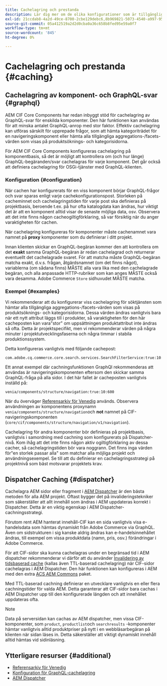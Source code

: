 ```yaml
---
title: Cachelagring och prestanda
description: Lär dig mer om de olika konfigurationer som är tillgängliga för att aktivera GraphQL och innehållscachning för att optimera prestanda för implementeringen av din e-handel.
exl-id: 21ccdab8-4a2d-49ce-8700-2cbe129debc6,8b969821-5073-4540-a997-95c74a11e4f0
source-git-commit: 05a412519a2d2d0cba0a36c658b8fed95e59a0f7
workflow-type: tm+mt
source-wordcount: '845'
ht-degree: 0%

---
```


# Cachelagring och prestanda {#caching}

## Cachelagring av komponent- och GraphQL-svar {#graphql}

AEM CIF Core Components har redan inbyggt stöd för cachelagring av GraphQL-svar för enskilda komponenter. Den här funktionen kan användas för att minska antalet GraphQL-anrop med stor faktor. Effektiv cachelagring kan utföras särskilt för upprepade frågor, som att hämta kategoriträdet för en navigeringskomponent eller hämta alla tillgängliga aggregations-/facets-värden som visas på produktsöknings- och kategorisidorna.

För AEM CIF Core Components konfigureras cachelagring på komponentbasis, så det är möjligt att kontrollera om (och hur länge) GraphQL-begäranden/svar cachelagras för varje komponent. Det går också att definiera cachelagring för OSGi-tjänster med GraphQL-klienten.

### Konfiguration {#configuration}

När cachen har konfigurerats för en viss komponent börjar GraphQL-frågor och svar sparas enligt varje cachekonfigurationspost. Storleken på cacheminnet och cachelagringstiden för varje post ska definieras på projektbasis, beroende t.ex. på hur ofta katalogdata kan ändras, hur viktigt det är att en komponent alltid visar de senaste möjliga data, osv. Observera att det inte finns någon cacheogiltigförklaring, så var försiktig när du anger varaktigheten för cachen.

När cachelagring konfigureras för komponenter måste cachenamnet vara namnet på **proxy** komponenter som du definierar i ditt projekt.

Innan klienten skickar en GraphQL-begäran kommer den att kontrollera om det **exakt** samma GraphQL-begäran är redan cachelagrad och returnerar eventuellt det cachelagrade svaret. För att matcha måste GraphQL-begäran matcha exakt, d.v.s. frågan, åtgärdsnamnet (om det finns något), variablerna (om sådana finns) MÅSTE alla vara lika med den cachelagrade begäran, och alla anpassade HTTP-rubriker som kan anges MÅSTE också vara desamma. Adobe Commerce `Store` sidhuvudet MÅSTE matcha.

### Exempel {#examples}

Vi rekommenderar att du konfigurerar viss cachelagring för söktjänsten som hämtar alla tillgängliga aggregations-/facets-värden som visas på produktsöknings- och kategorisidorna. Dessa värden ändras vanligtvis bara när ett nytt attribut läggs till i produkter, så varaktigheten för den här cacheposten kan vara&quot;stor&quot; om uppsättningen produktattribut inte ändras så ofta. Detta är projektspecifikt, men vi rekommenderar värden på några minuter i projektutvecklingsfaserna och några timmar i stabila produktionssystem.

Detta konfigureras vanligtvis med följande cachepost:

```
com.adobe.cq.commerce.core.search.services.SearchFilterService:true:10:3600
```

Ett annat exempel där cachningsfunktionen GraphQl rekommenderas att användas är navigeringskomponenten eftersom den skickar samma GraphQL-fråga på alla sidor. I det här fallet är cacheposten vanligtvis inställd på:

```
venia/components/structure/navigation:true:10:600
```

När du överväger [Referensarkiv för Venedig](https://github.com/adobe/aem-cif-guides-venia) används. Observera användningen av komponentens proxynamn `venia/components/structure/navigation`och **not** namnet på CIF-navigeringskomponenten (`core/cif/components/structure/navigation/v1/navigation`).

Cachelagring för andra komponenter bör definieras på projektbasis, vanligtvis i samordning med cachning som konfigurerats på Dispatcher-nivå. Kom ihåg att det inte finns någon aktiv ogiltigförklaring av dessa cacher, så cachelagringstiden bör vara noggrann. Det finns inga värden för&quot;en storlek passar alla&quot; som matchar alla möjliga projekt och användningsexempel. Se till att du definierar en cachelagringsstrategi på projektnivå som bäst motsvarar projektets krav.

## Dispatcher Caching {#dispatcher}

Cachelagra AEM sidor eller fragment i [AEM Dispatcher](https://experienceleague.adobe.com/docs/experience-manager-dispatcher/using/dispatcher.html) är den bästa metoden för alla AEM projekt. Oftast bygger det på invalideringstekniker som säkerställer att allt innehåll som ändras i AEM uppdateras korrekt i Dispatcher. Detta är en viktig egenskap i AEM Dispatcher-cachningsstrategi.

Förutom rent AEM hanterat innehåll-CIF kan en sida vanligtvis visa e-handelsdata som hämtas dynamiskt från Adobe Commerce via GraphQL. Även om sidstrukturen i sig kanske aldrig ändras kan e-handelsinnehållet ändras, till exempel om vissa produktdata (namn, pris, osv.) förändringar i Adobe Commerce.

För att CIF-sidor ska kunna cachelagras under en begränsad tid i AEM dispatcher rekommenderar vi därför att du använder [Invalidering av tidsbaserad cache](https://experienceleague.adobe.com/docs/experience-manager-dispatcher/using/configuring/dispatcher-configuration.html#configuring-time-based-cache-invalidation-enablettl) (kallas även TTL-baserad cachelagring) när CIF-sidor cachelagras i AEM Dispatcher. Den här funktionen kan konfigureras i AEM med den extra [ACS AEM Commons](https://adobe-consulting-services.github.io/acs-aem-commons/) paket.

Med TTL-baserad cachning definierar en utvecklare vanligtvis en eller flera cachningstider för valda AEM. Detta garanterar att CIF-sidor bara cachas i AEM Dispatcher upp till den konfigurerade längden och att innehållet uppdateras ofta.

>[!NOTE]
>
>Data på serversidan kan cachas av AEM dispatcher, men vissa CIF-komponenter, som `product`, `productlist`och `searchresults` -komponenter hämtar vanligtvis alltid produktpriser på nytt i en webbläsarbegäran på klienten när sidan läses in. Detta säkerställer att viktigt dynamiskt innehåll alltid hämtas vid sidinläsning.

## Ytterligare resurser {#additional}

- [Referensarkiv för Venedig](https://github.com/adobe/aem-cif-guides-venia)
- [Konfiguration för GraphQL-cachelagring](https://github.com/adobe/commerce-cif-graphql-client#caching)
- [AEM Dispatcher](https://experienceleague.adobe.com/docs/experience-manager-dispatcher/using/dispatcher.html)
